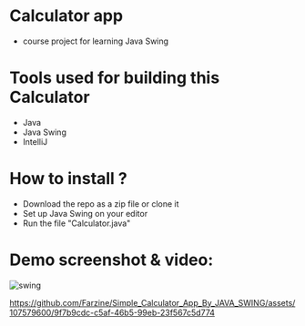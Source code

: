 # Calculator app
 - course project for learning Java Swing

# Tools used for building this Calculator
 - Java
 - Java Swing
 - IntelliJ

# How to install ?
 - Download the repo as a zip file or clone it
 - Set up Java Swing on your editor
 - Run the file "Calculator.java"


# Demo screenshot & video:
![swing](https://github.com/Farzine/Simple_Calculator_App_By_JAVA_SWING/assets/107579600/e6d621e7-22a2-413a-a766-ef34439be122)


https://github.com/Farzine/Simple_Calculator_App_By_JAVA_SWING/assets/107579600/9f7b9cdc-c5af-46b5-99eb-23f567c5d774

